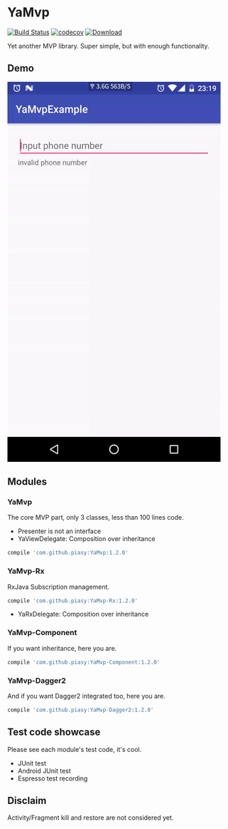# YaMvp

[![Build Status](https://travis-ci.org/Piasy/YaMvp.svg?branch=master)](https://travis-ci.org/Piasy/YaMvp) [![codecov](https://codecov.io/gh/Piasy/YaMvp/branch/master/graph/badge.svg)](https://codecov.io/gh/Piasy/YaMvp)
 [ ![Download](https://api.bintray.com/packages/piasy/maven/YaMvp/images/download.svg) ](https://bintray.com/piasy/maven/YaMvp/_latestVersion)

Yet another MVP library. Super simple, but with enough functionality.

## Demo

![demo](art/yamvp-example.gif)

## Modules

### YaMvp

The core MVP part, only 3 classes, less than 100 lines code.

+ Presenter is not an interface
+ YaViewDelegate: Composition over inheritance

``` gradle
compile 'com.github.piasy:YaMvp:1.2.0'
```

### YaMvp-Rx

RxJava Subscription management.

``` gradle
compile 'com.github.piasy:YaMvp-Rx:1.2.0'
```

+ YaRxDelegate: Composition over inheritance

### YaMvp-Component

If you want inheritance, here you are.

``` gradle
compile 'com.github.piasy:YaMvp-Component:1.2.0'
```

### YaMvp-Dagger2

And if you want Dagger2 integrated too, here you are.

``` gradle
compile 'com.github.piasy:YaMvp-Dagger2:1.2.0'
```

## Test code showcase

Please see each module's test code, it's cool.

+ JUnit test
+ Android JUnit test
+ Espresso test recording

## Disclaim

Activity/Fragment kill and restore are not considered yet.
